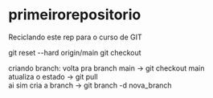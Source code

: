 # primeirorepositorio

Reciclando este rep para o curso de GIT 

git reset --hard origin/main
git checkout

criando branch:
    volta pra branch main -> git checkout main<br>
    atualiza o estado -> git pull<br>
    ai sim cria a branch -> git branch -d nova_branch
    <br> 